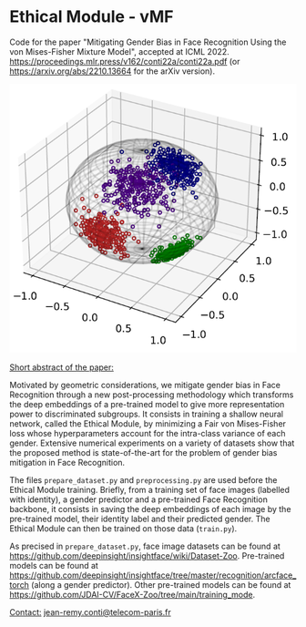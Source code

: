 # Ethical Module - vMF

Code for the paper "Mitigating Gender Bias in Face Recognition Using the von Mises-Fisher Mixture Model", accepted at ICML 2022.
https://proceedings.mlr.press/v162/conti22a/conti22a.pdf (or https://arxiv.org/abs/2210.13664 for the arXiv version).


<p align="center">
  <img src="https://github.com/JRConti/EthicalModule_vMF/blob/main/images/vMF_sphere.png">
</p>


<ins>Short abstract of the paper:</ins>

Motivated by geometric considerations, we mitigate gender bias in Face Recognition through a new post-processing methodology which transforms the deep embeddings of a pre-trained model to give more representation power to discriminated subgroups. It consists in training a shallow neural network, called the Ethical Module, by minimizing a Fair von Mises-Fisher loss whose hyperparameters account for the intra-class variance of each gender. Extensive numerical experiments on a variety of datasets show that the proposed method is state-of-the-art for the problem of gender bias mitigation in Face Recognition. 


The files `prepare_dataset.py` and `preprocessing.py` are used before the Ethical Module training. Briefly, from a training set of face images (labelled with identity), a gender predictor and a pre-trained Face Recognition backbone, it consists in saving the deep embeddings of each image by the pre-trained model, their identity label and their predicted gender. The Ethical Module can then be trained on those data (`train.py`).

As precised in `prepare_dataset.py`, face image datasets can be found at https://github.com/deepinsight/insightface/wiki/Dataset-Zoo. Pre-trained models can be found at https://github.com/deepinsight/insightface/tree/master/recognition/arcface_torch (along a gender predictor). Other pre-trained models can be found at https://github.com/JDAI-CV/FaceX-Zoo/tree/main/training_mode.

<ins>Contact:</ins>
jean-remy.conti@telecom-paris.fr
